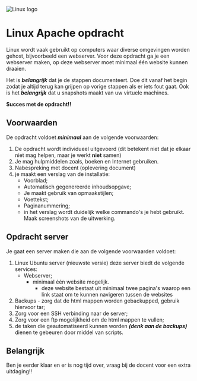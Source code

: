 ![Linux logo](https://upload.wikimedia.org/wikipedia/commons/3/35/Tux.svg)


# Linux Apache opdracht

Linux wordt vaak gebruikt op computers waar diverse omgevingen worden gehost, bijvoorbeeld een webserver. Voor deze opdracht ga je een webserver maken, op deze webserver moet minimaal één website kunnen draaien.

Het is ***belangrijk*** dat je de stappen documenteert. Doe dit vanaf het begin zodat je altijd terug kan grijpen op vorige stappen als er iets fout gaat. Ook is het ***belangrijk*** dat u snapshots maakt van uw virtuele machines.

**Succes met de opdracht!!**

## Voorwaarden

De opdracht voldoet ***minimaal*** aan de volgende voorwaarden:
1. De opdracht wordt individueel uitgevoerd (dit betekent niet dat je elkaar niet mag helpen, maar je werkt **niet** samen)
2. Je mag hulpmiddelen zoals, boeken en Internet gebruiken.
3. Nabespreking met docent (oplevering document)
4. je maakt een verslag van de installatie:
    * Voorblad;
    * Automatisch gegenereerde inhoudsopgave;
    * Je maakt gebruik van opmaakstijlen;
    * Voettekst;
    * Paginanummering;
    * in het verslag wordt duidelijk welke commando's je hebt gebruikt. Maak screenshots van de uitwerking.


## Opdracht server

Je gaat een server maken die aan de volgende voorwaarden voldoet:
1. Linux Ubuntu server (nieuwste versie) deze server biedt de volgende services:
    * Webserver;
      * minimaal één website mogelijk.
        * deze website bestaat uit minimaal twee pagina's waarop een link staat om te kunnen navigeren tussen de websites
2. Backups - zorg dat de html mappen worden gebackupped, gebruik hiervoor tar;
3. Zorg voor een SSH verbinding naar de server;
4. Zorg voor een ftp mogelijkheid om de html mappen te vullen;
5. de taken die geautomatiseerd kunnen worden ***(denk aan de backups)*** dienen te gebeuren door middel van scripts.

## Belangrijk
Ben je eerder klaar en er is nog tijd over, vraag bij de docent voor een extra uitdaging!!
